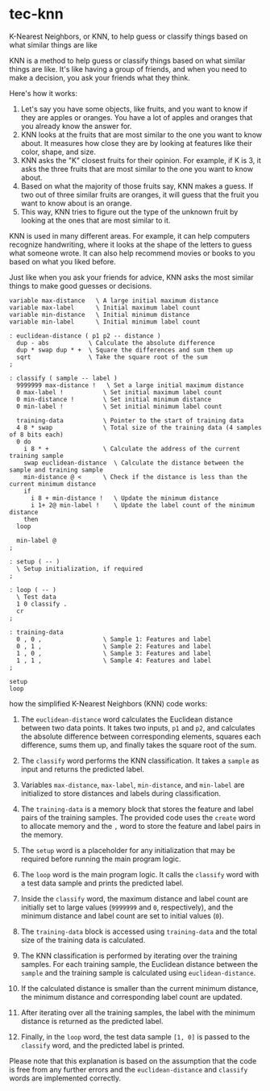 # tec-knn
K-Nearest Neighbors, or KNN, to help guess or classify things based on what similar things are like


KNN is a method to help guess or classify things based on what similar things are like. It's like having a group of friends, and when you need to make a decision, you ask your friends what they think.

Here's how it works:
1. Let's say you have some objects, like fruits, and you want to know if they are apples or oranges. You have a lot of apples and oranges that you already know the answer for.
2. KNN looks at the fruits that are most similar to the one you want to know about. It measures how close they are by looking at features like their color, shape, and size.
3. KNN asks the "K" closest fruits for their opinion. For example, if K is 3, it asks the three fruits that are most similar to the one you want to know about.
4. Based on what the majority of those fruits say, KNN makes a guess. If two out of three similar fruits are oranges, it will guess that the fruit you want to know about is an orange.
5. This way, KNN tries to figure out the type of the unknown fruit by looking at the ones that are most similar to it.

KNN is used in many different areas. For example, it can help computers recognize handwriting, where it looks at the shape of the letters to guess what someone wrote. It can also help recommend movies or books to you based on what you liked before.

Just like when you ask your friends for advice, KNN asks the most similar things to make good guesses or decisions.

```
variable max-distance   \ A large initial maximum distance
variable max-label      \ Initial maximum label count
variable min-distance   \ Initial minimum distance
variable min-label      \ Initial minimum label count

: euclidean-distance ( p1 p2 -- distance )
  dup - abs           \ Calculate the absolute difference
  dup * swap dup * +  \ Square the differences and sum them up
  sqrt                \ Take the square root of the sum
;

: classify ( sample -- label )
  9999999 max-distance !   \ Set a large initial maximum distance
  0 max-label !           \ Set initial maximum label count
  0 min-distance !        \ Set initial minimum distance
  0 min-label !           \ Set initial minimum label count

  training-data           \ Pointer to the start of training data
  4 8 * swap              \ Total size of the training data (4 samples of 8 bits each)
  0 do
    i 8 * +               \ Calculate the address of the current training sample
    swap euclidean-distance  \ Calculate the distance between the sample and training sample
    min-distance @ <      \ Check if the distance is less than the current minimum distance
    if
      i 8 + min-distance !   \ Update the minimum distance
      i 1+ 2@ min-label !    \ Update the label count of the minimum distance
    then
  loop

  min-label @
;

: setup ( -- )
  \ Setup initialization, if required
;

: loop ( -- )
  \ Test data
  1 0 classify .
  cr
;

: training-data
  0 , 0 ,                 \ Sample 1: Features and label
  0 , 1 ,                 \ Sample 2: Features and label
  1 , 0 ,                 \ Sample 3: Features and label
  1 , 1 ,                 \ Sample 4: Features and label
;

setup
loop

```

how the simplified K-Nearest Neighbors (KNN) code works:

1. The `euclidean-distance` word calculates the Euclidean distance between two data points. It takes two inputs, `p1` and `p2`, and calculates the absolute difference between corresponding elements, squares each difference, sums them up, and finally takes the square root of the sum.

2. The `classify` word performs the KNN classification. It takes a `sample` as input and returns the predicted label.

3. Variables `max-distance`, `max-label`, `min-distance`, and `min-label` are initialized to store distances and labels during classification.

4. The `training-data` is a memory block that stores the feature and label pairs of the training samples. The provided code uses the `create` word to allocate memory and the `,` word to store the feature and label pairs in the memory.

5. The `setup` word is a placeholder for any initialization that may be required before running the main program logic.

6. The `loop` word is the main program logic. It calls the `classify` word with a test data sample and prints the predicted label.

7. Inside the `classify` word, the maximum distance and label count are initially set to large values (`9999999` and `0`, respectively), and the minimum distance and label count are set to initial values (`0`).

8. The `training-data` block is accessed using `training-data` and the total size of the training data is calculated.

9. The KNN classification is performed by iterating over the training samples. For each training sample, the Euclidean distance between the `sample` and the training sample is calculated using `euclidean-distance`.

10. If the calculated distance is smaller than the current minimum distance, the minimum distance and corresponding label count are updated.

11. After iterating over all the training samples, the label with the minimum distance is returned as the predicted label.

12. Finally, in the `loop` word, the test data sample `[1, 0]` is passed to the `classify` word, and the predicted label is printed.

Please note that this explanation is based on the assumption that the code is free from any further errors and the `euclidean-distance` and `classify` words are implemented correctly.
